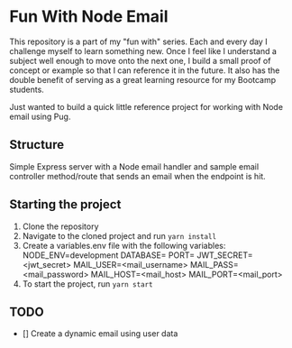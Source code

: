 # Fun With Node Email

This repository is a part of my "fun with" series. Each and every day I challenge myself to learn something new. Once I feel like I understand a subject well enough to move onto the next one, I build a small proof of concept or example so that I can reference it in the future. It also has the double benefit of serving as a great learning resource for my Bootcamp students.

Just wanted to build a quick little reference project for working with Node email using Pug.

## Structure

Simple Express server with a Node email handler and sample email controller method/route that sends an email when the endpoint is hit.

## Starting the project

1. Clone the repository
2. Navigate to the cloned project and run `yarn install`
3. Create a variables.env file with the following variables:
   NODE_ENV=development
   DATABASE=<mongoURL>
   PORT=<someport>
   JWT_SECRET=<jwt_secret>
   MAIL_USER=<mail_username>
   MAIL_PASS=<mail_password>
   MAIL_HOST=<mail_host>
   MAIL_PORT=<mail_port>
4. To start the project, run `yarn start`

## TODO

- [] Create a dynamic email using user data

